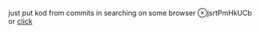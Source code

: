 just put kod from commits in searching on some browser ⊗jsrtPmHkUCb
or [click](https://code.mu/ru/javascript/framework/react/book/supreme/hooks/use-callback/)

